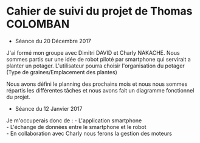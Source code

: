 # Cahier de suivi du projet de Thomas COLOMBAN

* Séance du 20 Décembre 2017 

J'ai formé mon groupe avec Dimitri DAVID et Charly NAKACHE. 
Nous sommes partis sur une idée de robot piloté par smartphone qui servirait a planter un potager.
L'utilisateur pourra choisir l'organisation du potager (Type de graines/Emplacement des plantes)

Nous avons défini le planning des prochains mois et nous nous sommes répartis les différentes tâches et
nous avons fait un diagramme fonctionnel du projet.


* Séance du 12 Janvier 2017 


Je m'occuperais donc de : - L'application smartphone  
                          - L'échange de données entre le smartphone et le robot  
                          - En collaboration avec Charly nous ferons la gestion des moteurs  
                          
                          
                        
                        







